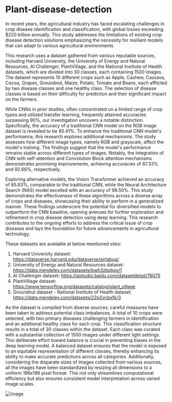 # Plant-disease-detection

In recent years, the agricultural industry has faced escalating challenges in crop disease identification and classification, with global losses exceeding $220 billion annually. This study addresses the limitations of existing crop disease detection solutions emphasizing the necessity for resilient models that can adapt to various agricultural environments.

This research uses a dataset gathered from various reputable sources, including Harvard University, the University of Energy and Natural Resources, AI Challenger, PlantVillage, and the National Institute of Health datasets, which are divided into 30 classes, each containing 1500 images. The dataset represents 10 different crops such as Apple, Cashew, Cassava, Cocoa, Grapes, Groundnut, Maize, Potato, Tomato and Beans, each afflicted by two disease classes and one healthy class. The selection of disease classes is based on their difficulty for prediction and their significant impact on the farmers.

While CNNs in prior studies, often concentrated on a limited range of crop types and utilized transfer learning, frequently attained accuracies surpassing 90%, our investigation uncovers a notable distinction. Specifically, the accuracy of a traditional CNN model on the RGB image dataset is revealed to be 85.41%. To enhance the traditional CNN model's performance, this research explores additional mechanisms. The study assesses how different image types, namely RGB and grayscale, affect the model's training. The findings suggest that the model's performance remains stable across different types of images. Notably, the integration of CNN with self-attention and Convolution Block attention mechanisms demonstrates promising improvements, achieving accuracies of 87.33% and 92.66%, respectively.

Exploring alternative models, the Vision Transformer achieved an accuracy of 85.83%, comparable to the traditional CNN, while the Neural Architecture Search (NAS) model excelled with an accuracy of 98.50%. This study demonstrates the effectiveness of these algorithms across a diverse array of crops and diseases, showcasing their ability to perform in a generalized manner. These findings underscore the potential for diversified models to outperform the CNN baseline, opening avenues for further exploration and refinement in crop disease detection using deep learning. This research contributes to the ongoing efforts to address the critical issue of crop diseases and lays the foundation for future advancements in agricultural technology.


These datasets are available at below mentioned sites:
1. Harvard University dataset: https://dataverse.harvard.edu/dataverse/airlabug/
2. University of Energy and Natural Resources dataset: https://data.mendeley.com/datasets/bwh3zbpkpv/1
3. AI Challenger dataset: https://aistudio.baidu.com/datasetdetail/76075 
4. PlantVillage dataset: https://www.tensorflow.org/datasets/catalog/plant_village
5. Groundnut dataset - National Institute of Health dataset: https://data.mendeley.com/datasets/22p2vcbxfk/3


As the dataset is compiled from diverse sources, careful measures have been taken to address potential class imbalances. A total of 10 crops were selected, with two primary diseases challenging farmers in identification and an additional healthy class for each crop. This classification structure results in a total of 30 classes within the dataset. Each class was curated with a substantial collection of 1500 images under different light settings.  This deliberate effort toward balance is crucial in preventing biases in the deep learning model. A balanced dataset ensures that the model is exposed to an equitable representation of different classes, thereby enhancing its ability to make accurate predictions across all categories. Additionally, considering the disparate sizes of images collected from various sources, all the images have been standardized by resizing all dimensions to a uniform 196x196 pixel format. This not only streamlines computational efficiency but also ensures consistent model interpretation across varied image scales.

![image](https://github.com/r1p2/Plant-disease-detection/assets/20014921/74beb1d9-0ccb-4c17-ab6d-8a70bee79444)
